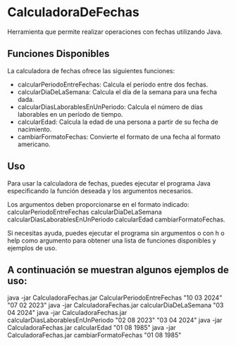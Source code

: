 # CalculadoraDeFechas
Herramienta  que permite realizar operaciones con fechas utilizando Java.


## Funciones Disponibles
La calculadora de fechas ofrece las siguientes funciones:
- calcularPeriodoEntreFechas: Calcula el período entre dos fechas.
- calcularDiaDeLaSemana: Calcula el día de la semana para una fecha dada.
- calcularDiasLaborablesEnUnPeriodo: Calcula el número de días laborables en un período de tiempo.
- calcularEdad: Calcula la edad de una persona a partir de su fecha de nacimiento.
- cambiarFormatoFechas: Convierte el formato de una fecha al formato americano.


## Uso
Para usar la calculadora de fechas, puedes ejecutar el programa Java especificando la función deseada y los argumentos necesarios. 

Los argumentos deben proporcionarse en el formato indicado:
  calcularPeriodoEntreFechas <argumento1> <argumento2> 
  calcularDiaDeLaSemana <argumento1> 
  calcularDiasLaborablesEnUnPeriodo <argumento1> <argumento2> 
  calcularEdad <argumento1> 
  cambiarFormatoFechas. <argumento1>


Si necesitas ayuda, puedes ejecutar el programa sin argumentos o con h o help como argumento para obtener una lista de funciones disponibles y ejemplos de uso.

## A continuación se muestran algunos ejemplos de uso:
java -jar CalculadoraFechas.jar CalcularPeriodoEntreFechas "10 03 2024" "07 02 2023"
java -jar CalculadoraFechas.jar calcularDiaDeLaSemana "03 04 2024"
java -jar CalculadoraFechas.jar calcularDiasLaborablesEnUnPeriodo "02 08 2023" "03 04 2024"
java -jar CalculadoraFechas.jar calcularEdad "01 08 1985"
java -jar CalculadoraFechas.jar cambiarFormatoFechas "01 08 1985"




